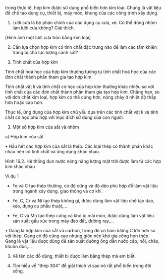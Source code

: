 trong thực tế, hợp kim được sử dụng phổ biến hơn kim loại. Chúng là vật liệu để chế tạo dụng cụ, thiết bị, máy móc, khung của các công trình xây dựng.

1. Lưỡi cưa là bộ phận chính của các dụng cụ cưa, xẻ. Có thể dùng nhôm làm lưỡi cưa không? Giải thích.

[Hình ảnh một lưỡi cưa tròn bằng kim loại]

2. Cần lựa chọn hợp kim có tính chất đặc trưng nào để làm các tấm khiên trang bị cho lực lượng cảnh sát?

2. Tính chất của hợp kim

Tính chất hoá học của hợp kim thường tương tự tính chất hoá học của các đơn chất thành phần tham gia tạo hợp kim.

Tính chất vật lí và tính chất cơ học của hợp kim thường khác nhiều so với tính chất của các đơn chất thành phần tham gia tạo hợp kim. Chẳng hạn, so với đơn chất kim loại, hợp kim có thể cứng hơn, nóng chảy ở nhiệt độ thấp hơn hoặc cao hơn.

Thực tế, ứng dụng của hợp kim chủ yếu dựa trên các tính chất vật lí và tính chất cơ học phù hợp với mục đích sử dụng của con người.

3. Một số hợp kim của sắt và nhôm

a) Hợp kim của sắt

• Hầu hết các hợp kim của sắt là thép. Các loại thép có thành phần khác nhau nên có tính chất và ứng dụng khác nhau.

Hình 16.2. Hệ thống đun nước nóng năng lượng mặt trời được làm từ các hợp kim khác nhau

Ví dụ 1

- Fe và C tạo thép thường, có độ cứng và độ dẻo phù hợp để làm vật liệu trong ngành xây dựng, giao thông và cơ khí.

- Fe, C, Cr và Ni tạo thép không gỉ, được dùng làm vật liệu chế tạo dao, kéo, dụng cụ phẫu thuật,...

- Fe, C và Mn tạo thép cứng và khó bị mài mòn, được dùng làm vật liệu sản xuất gầu xúc trong máy đào đất, đường ray,...

• Gang là hợp kim của sắt và carbon, trong đó có hàm lượng C lớn hơn so với thép. Gang có độ cứng cao nhưng giòn nên khó gia công hơn thép. Gang là vật liệu được dùng để sản xuất đường ống dẫn nước cấp, nồi, chảo, khuôn đúc,...

3. Kể tên các đồ dùng, thiết bị được làm bằng thép mà em biết.

1. Tìm hiểu về "thép 304" để giải thích vì sao nó rất phổ biến trong đời sống.